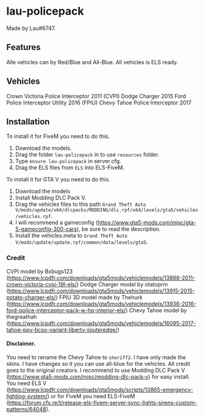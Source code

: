 # lau-policepack

Made by Lau#6747.

## Features

Alle vehicles can by Red/Blue and All-Blue.
All vehicles is ELS ready.

## Vehicles

Crown Victoria Police Interceptor 2011 (CVPI)
Dodge Charger 2015
Ford Police Interceptor Utility 2016 (FPIU)
Chevy Tahoe Police Interceptor 2017

## Installation

To install it for FiveM you need to do this.
1. Download the models.
2. Drag the folder `lau-policepack` in to use `resources` folder.
3. Type `ensure lau-policepack` in server.cfg.
4. Drag the ELS files from `ELS` into ELS-FiveM.

To install it for GTA V you need to do this.
1. Download the models
2. Install Modding DLC Pack V.
3. Drag the vehicles files to this path `Grand Theft Auto V/mods/update/x64/dlcpacks/MODDING/dlc.rpf/x64/levels/gta5/vehicles/vehicles.rpf`.
4. I will recommend a gameconfig (https://www.gta5-mods.com/misc/gta-5-gameconfig-300-cars), be sure to read the description.
5. Install the vehicles.meta to `Grand Theft Auto V/mods/update/update.rpf/common/data/levels/gta5`.

### Credit

CVPI model by Bxbugs123 (https://www.lcpdfr.com/downloads/gta5mods/vehiclemodels/13898-2011-crown-victoria-cvpi-19l-els/)
Dodge Charger model by otatoprm (https://www.lcpdfr.com/downloads/gta5mods/vehiclemodels/13915-2015-potato-charger-els/)
FPIU 3D model made by Thehurk (https://www.lcpdfr.com/downloads/gta5mods/vehiclemodels/13936-2016-ford-police-interceptor-pack-w-hq-interior-els/)
Chevy Tahoe model by thegreathah (https://www.lcpdfr.com/downloads/gta5mods/vehiclemodels/16095-2017-tahoe-ppv-bcso-variant-liberty-iiouteredge/)

#### Disclaimer.

You need to rename the Chevy Tahoe to `sheriff2`.
I have only made the skins.
I have changes so it you can use all-blue for the vehicles.
All credit goes to the original creators.
I recommend to use Modding DLC Pack V (https://www.gta5-mods.com/misc/modding-dlc-pack-v) for easy install.
You need ELS V (https://www.lcpdfr.com/downloads/gta5mods/scripts/13865-emergency-lighting-system/) or for FiveM you need ELS-FiveM (https://forum.cfx.re/t/release-els-fivem-server-sync-lights-sirens-custom-patterns/64048).
